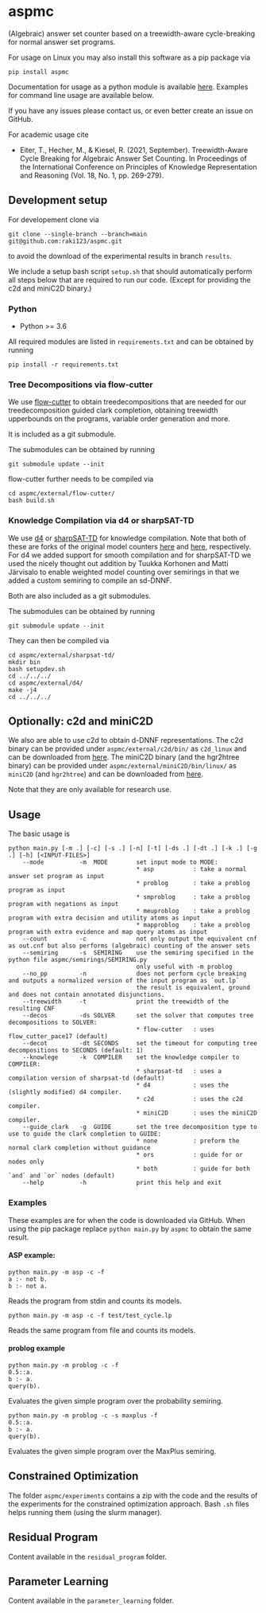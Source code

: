 # aspmc
(Algebraic) answer set counter based on a treewidth-aware cycle-breaking for normal answer set programs.

For usage on Linux you may also install this software as a pip package via
```
pip install aspmc
```
Documentation for usage as a python module is available [here](https://raki123.github.io/aspmc/). 
Examples for command line usage are available below.

If you have any issues please contact us, or even better create an issue on GitHub.

For academic usage cite 

 * Eiter, T., Hecher, M., & Kiesel, R. (2021, September). Treewidth-Aware Cycle Breaking for Algebraic Answer Set Counting. In Proceedings of the International Conference on Principles of Knowledge Representation and Reasoning (Vol. 18, No. 1, pp. 269-279).

## Development setup
For developement clone via 
```
git clone --single-branch --branch=main git@github.com:raki123/aspmc.git
```
to avoid the download of the experimental results in branch `results`.

We include a setup bash script `setup.sh` that should automatically perform all steps below that are required to run our code. (Except for providing the c2d and miniC2D binary.)

### Python
* Python >= 3.6

All required modules are listed in `requirements.txt` and can be obtained by running
```
pip install -r requirements.txt
```

### Tree Decompositions via flow-cutter
We use [flow-cutter](https://github.com/kit-algo/flow-cutter-pace17) to obtain treedecompositions that are needed for our treedecomposition guided clark completion, obtaining treewidth upperbounds on the programs, variable order generation and more.

It is included as a git submodule.

The submodules can be obtained by running
```
git submodule update --init
```

flow-cutter further needs to be compiled via
```
cd aspmc/external/flow-cutter/
bash build.sh
```


### Knowledge Compilation via d4 or sharpSAT-TD 
We use [d4](https://github.com/raki123/d4) or [sharpSAT-TD](https://github.com/raki123/sharpsat-td) for knowledge compilation. Note that both of these are forks of the original model counters [here](https://github.com/crillab/d4) and [here](https://github.com/Laakeri/sharpsat-td/), respectively. For d4 we added support for smooth compilation and for sharpSAT-TD we used the nicely thought out addition by Tuukka Korhonen and Matti Järvisalo to enable weighted model counting over semirings in that we added a custom semiring to compile an sd-DNNF.

Both are also included as a git submodules.

The submodules can be obtained by running
```
git submodule update --init
```

They can then be compiled via 
```
cd aspmc/external/sharpsat-td/
mkdir bin
bash setupdev.sh
cd ../../../
cd aspmc/external/d4/
make -j4
cd ../../../
```

## Optionally: c2d and miniC2D
We also are able to use c2d to obtain d-DNNF representations. 
The c2d binary can be provided under `aspmc/external/c2d/bin/` as `c2d_linux` and can be downloaded from [here](http://reasoning.cs.ucla.edu/c2d/).
The miniC2D binary (and the hgr2htree binary) can be provided under `aspmc/external/miniC2D/bin/linux/` as `miniC2D` (and `hgr2htree`) and can be downloaded from [here](http://reasoning.cs.ucla.edu/minic2d/).

Note that they are only available for research use.

## Usage

The basic usage is

```
python main.py [-m .] [-c] [-s .] [-n] [-t] [-ds .] [-dt .] [-k .] [-g .] [-h] [<INPUT-FILES>]
    --mode          -m  MODE        set input mode to MODE:
                                    * asp           : take a normal answer set program as input
                                    * problog       : take a problog program as input
                                    * smproblog     : take a problog program with negations as input
                                    * meuproblog    : take a problog program with extra decision and utility atoms as input
                                    * mapproblog    : take a problog program with extra evidence and map query atoms as input
    --count         -c              not only output the equivalent cnf as out.cnf but also performs (algebraic) counting of the answer sets
    --semiring      -s  SEMIRING    use the semiring specified in the python file aspmc/semirings/SEMIRING.py
                                    only useful with -m problog
    --no_pp         -n              does not perform cycle breaking and outputs a normalized version of the input program as `out.lp`
                                    the result is equivalent, ground and does not contain annotated disjunctions.
    --treewidth     -t              print the treewidth of the resulting CNF
    --decos         -ds SOLVER      set the solver that computes tree decompositions to SOLVER:
                                    * flow-cutter   : uses flow_cutter_pace17 (default)
    --decot         -dt SECONDS     set the timeout for computing tree decompositions to SECONDS (default: 1)
    --knowlege      -k  COMPILER    set the knowledge compiler to COMPILER:
                                    * sharpsat-td   : uses a compilation version of sharpsat-td (default)
                                    * d4            : uses the (slightly modified) d4 compiler. 
                                    * c2d           : uses the c2d compiler. 
                                    * miniC2D       : uses the miniC2D compiler. 
    --guide_clark   -g  GUIDE       set the tree decomposition type to use to guide the clark completion to GUIDE:
                                    * none          : preform the normal clark completion without guidance
                                    * ors           : guide for or nodes only 
                                    * both          : guide for both `and` and `or` nodes (default)
    --help          -h              print this help and exit
```

### Examples
These examples are for when the code is downloaded via GitHub.
When using the pip package replace `python main.py` by `aspmc` to obtain the same result.
#### ASP example:
```
python main.py -m asp -c -f 
a :- not b.
b :- not a.
```
Reads the program from stdin and counts its models.

```
python main.py -m asp -c -f test/test_cycle.lp
```
Reads the same program from file and counts its models.

#### problog example
```
python main.py -m problog -c -f
0.5::a.
b :- a.
query(b).
```
Evaluates the given simple program over the probability semiring.

```
python main.py -m problog -c -s maxplus -f
0.5::a.
b :- a.
query(b).
```
Evaluates the given simple program over the MaxPlus semiring.


## Constrained Optimization
The folder `aspmc/experiments` contains a zip with the code and the results of the experiments for the constrained optimization approach.
Bash `.sh` files helps running them (using the slurm manager).

## Residual Program
Content available in the `residual_program` folder.

## Parameter Learning
Content available in the `parameter_learning` folder.
